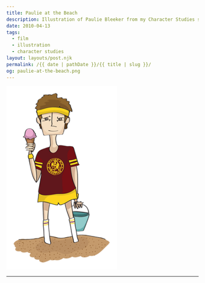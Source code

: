```yaml
---
title: Paulie at the Beach
description: Illustration of Paulie Bleeker from my Character Studies series.
date: 2010-04-13
tags: 
  - film
  - illustration
  - character studies
layout: layouts/post.njk
permalink: /{{ date | pathDate }}/{{ title | slug }}/
og: paulie-at-the-beach.png
---
```


<p class="center">
  <img src="/img/paulie-at-the-beach.png" alt="www" style="max-width: 290px" />
</p>

---

